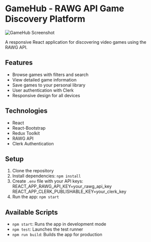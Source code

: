 # GameHub - RAWG API Game Discovery Platform

![GameHub Screenshot](./public/screenshot.png)

A responsive React application for discovering video games using the RAWG API.

## Features

- Browse games with filters and search
- View detailed game information
- Save games to your personal library
- User authentication with Clerk
- Responsive design for all devices

## Technologies

- React
- React-Bootstrap
- Redux Toolkit
- RAWG API
- Clerk Authentication

## Setup

1. Clone the repository
2. Install dependencies: `npm install`
3. Create `.env` file with your API keys:
    REACT_APP_RAWG_API_KEY=your_rawg_api_key
    REACT_APP_CLERK_PUBLISHABLE_KEY=your_clerk_key
4. Run the app: `npm start`

## Available Scripts

- `npm start`: Runs the app in development mode
- `npm test`: Launches the test runner
- `npm run build`: Builds the app for production